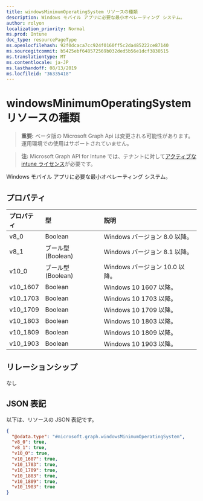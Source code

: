 ```yaml
---
title: windowsMinimumOperatingSystem リソースの種類
description: Windows モバイル アプリに必要な最小オペレーティング システム。
author: rolyon
localization_priority: Normal
ms.prod: Intune
doc_type: resourcePageType
ms.openlocfilehash: 92f0dcaca7cc924f0160ff5c2da485222ce87140
ms.sourcegitcommit: b5425ebf648572569b032ded5b56e1dcf3830515
ms.translationtype: MT
ms.contentlocale: ja-JP
ms.lasthandoff: 08/13/2019
ms.locfileid: "36335418"
---
```

# <a name="windowsminimumoperatingsystem-resource-type"></a>windowsMinimumOperatingSystem リソースの種類

> **重要:** ベータ版の Microsoft Graph Api は変更される可能性があります。運用環境での使用はサポートされていません。

> **注:** Microsoft Graph API for Intune では、テナントに対して[アクティブな intune ライセンス](https://go.microsoft.com/fwlink/?linkid=839381)が必要です。

Windows モバイル アプリに必要な最小オペレーティング システム。

## <a name="properties"></a>プロパティ
|プロパティ|型|説明|
|:---|:---|:---|
|v8_0|Boolean|Windows バージョン 8.0 以降。|
|v8_1|ブール型 (Boolean)|Windows バージョン 8.1 以降。|
|v10_0|ブール型 (Boolean)|Windows バージョン 10.0 以降。|
|v10_1607|Boolean|Windows 10 1607 以降。|
|v10_1703|Boolean|Windows 10 1703 以降。|
|v10_1709|Boolean|Windows 10 1709 以降。|
|v10_1803|Boolean|Windows 10 1803 以降。|
|v10_1809|Boolean|Windows 10 1809 以降。|
|v10_1903|Boolean|Windows 10 1903 以降。|

## <a name="relationships"></a>リレーションシップ
なし

## <a name="json-representation"></a>JSON 表記
以下は、リソースの JSON 表記です。
<!-- {
  "blockType": "resource",
  "@odata.type": "microsoft.graph.windowsMinimumOperatingSystem"
}
-->
``` json
{
  "@odata.type": "#microsoft.graph.windowsMinimumOperatingSystem",
  "v8_0": true,
  "v8_1": true,
  "v10_0": true,
  "v10_1607": true,
  "v10_1703": true,
  "v10_1709": true,
  "v10_1803": true,
  "v10_1809": true,
  "v10_1903": true
}
```



